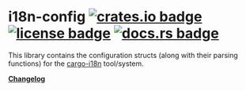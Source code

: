 # i18n-config [![crates.io badge](https://img.shields.io/crates/v/i18n-config.svg)](https://crates.io/crates/i18n-config) [![license badge](https://img.shields.io/github/license/kellpossible/cargo-i18n)](https://github.com/kellpossible/cargo-i18n/blob/master/i18n-config/LICENSE.txt) [![docs.rs badge](https://docs.rs/i18n-config/badge.svg)](https://docs.rs/i18n-config/)

This library contains the configuration structs (along with their parsing functions) for the [cargo-i18n](https://crates.io/crates/cargo_i18n) tool/system.

**[Changelog](./CHANGELOG.md)**
